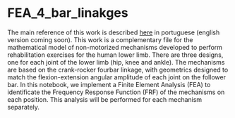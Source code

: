 # FEA_4_bar_linakges

The main reference of this work is described [here](https://repositorio.ufu.br/handle/123456789/18982) in portuguese (english version coming soon).
This work is a complementary file for the mathematical model of non-motorized mechanisms developed to perform rehabilitation exercises for the human lower limb. There are three designs, one for each joint of the lower limb (hip, knee and ankle). The mechanisms are based on the crank-rocker fourbar linkage, with geometrics designed to match the flexion-extension angular amplitude of each joint on the follower bar. In this notebook, we implement a Finite Element Analysis (FEA) to identificate the Frequency Response Function (FRF) of the mechanisms on each position.  This analysis will be performed for each mechanism separately.
